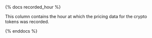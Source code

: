 {% docs recorded_hour %}

This column contains the hour at which the pricing data for the crypto tokens was recorded.

{% enddocs %}

